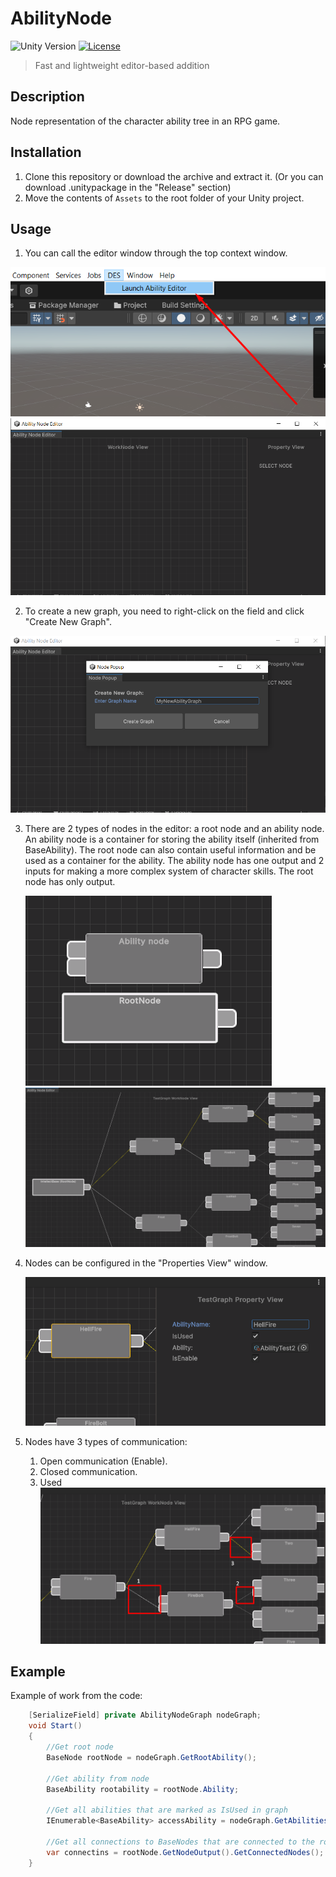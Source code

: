 # AbilityNode

![Unity Version](https://img.shields.io/badge/Unity-2022.1%2B-blue.svg)
[![License](https://img.shields.io/badge/license-MIT-green)](LICENSE)

> Fast and lightweight editor-based addition

## Description

Node representation of the character ability tree in an RPG game.

## Installation

1. Clone this repository or download the archive and extract it. (Or you can download .unitypackage in the "Release" section)
2. Move the contents of `Assets` to the root folder of your Unity project.

## Usage

1. You can call the editor window through the top context window.

![FirstStep](./Pics/1.png)
![FirstStep](./Pics/2.png)

2. To create a new graph, you need to right-click on the field and click "Create New Graph".

![FirstStep](./Pics/3.png)

3. There are 2 types of nodes in the editor: a root node and an ability node. An ability node is a container for storing the ability itself (inherited from BaseAbility). The root node can also contain useful information and be used as a container for the ability.
   The ability node has one output and 2 inputs for making a more complex system of character skills. The root node has only output.

   ![FirstStep](./Pics/4.png)
   ![FirstStep](./Pics/5.png)

4. Nodes can be configured in the "Properties View" window.

   ![FirstStep](./Pics/6.png)

5. Nodes have 3 types of communication:
   1. Open communication (Enable).
   2. Closed communication.
   3. Used
      ![FirstStep](./Pics/7.png)

## Example

Example of work from the code:

```csharp
    [SerializeField] private AbilityNodeGraph nodeGraph;
    void Start()
    {
        //Get root node
        BaseNode rootNode = nodeGraph.GetRootAbility();

        //Get ability from node
        BaseAbility rootability = rootNode.Ability;

        //Get all abilities that are marked as IsUsed in graph
        IEnumerable<BaseAbility> accessAbility = nodeGraph.GetAbilities();

        //Get all connections to BaseNodes that are connected to the root node
        var connectins = rootNode.GetNodeOutput().GetConnectedNodes();
    }
```
